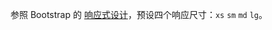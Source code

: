 参照 Bootstrap 的 [响应式设计](http://getbootstrap.com/css/#grid-media-queries)，预设四个响应尺寸：`xs` `sm` `md` `lg`。
